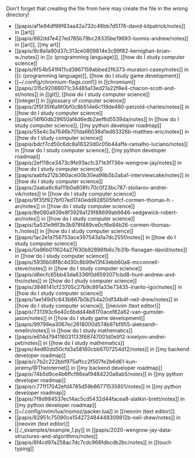 Don't forget that creating the file from here may create the file in the wrong directory!
- [[papis/af1e94df98f63aa42a732c48bb7d5176-david-kilpatrick/notes]] in [[art]]
- [[papis/882dd7e427ed785b79bc28335be19693-loomis-andrew/notes]] in [[art]], [[my art]]
- [[papis/9c8a1a90d37c313ce0809814e3c99f82-kernighan-brian-w./notes]] in [[c (programming language)]], [[how do I study computer science]]
- [[papis/6f54b541f411cd3867159abbed2f6373-muratori-casey/notes]] in [[c (programming language)]], [[how do I study game development]]
- [[~/.config/chromium-flags.conf]] in [[chromium]]
- [[papis/315c92066071c34465a13ed21a22f8e4-chacon-scott-and-st/notes]] in [[git]], [[how do I study computer science]]
- [[integer]] in [[glossary of computer science]]
- [[papis/2f5f35f6a9f0bf0c8b514e6c119de480-petzold-charles/notes]] in [[how do I study computer science]]
- [[papis/14f60db29650af4d6edb2aef6d5539da/notes]] in [[how do I study computer science]], [[my python developer roadmap]]
- [[papis/55e4c3a7646b701da66038d1ed63326b-matthes-eric/notes]] in [[how do I study computer science]]
- [[papis/bdcf7cd50c6dc8a18320d0c05b44affe-ramalho-luciano/notes]] in [[how do I study computer science]], [[my python developer roadmap]]
- [[papis/2ef118ce3473c9fe93acfc371e3f736e-wengrow-jay/notes]] in [[how do I study computer science]]
- [[papis/aabfa212b360ace00b30ea98b5b2aba1-interviewcake/notes]] in [[how do I study computer science]]
- [[papis/2aaba9c8a111b0a808fc70c0f23bc787-stoliarov-andrei-vik/notes]] in [[how do I study computer science]]
- [[papis/9f35f927bf07ed1740edd928505fefcf-cormen-thomas-h.-an/notes]] in [[how do I study computer science]]
- [[papis/8e080a939e8f3929a129f88699ab6646-sedgewick-robert-an/notes]] in [[how do I study computer science]]
- [[papis/5a531e96f3b3b978f489ce0cf6e84b26-cormen-thomas-h./notes]] in [[how do I study computer science]]
- [[papis/1ac2e1a756753ace397543a1a7dc255f/notes]] in [[how do I study computer science]]
- [[papis/0a96b011624a27630b92896fb6c7b31b-flanagan-david/notes]] in [[how do I study computer science]]
- [[papis/5936b08f8c4d30c8b99e13f43ebb60a8-mcconnell-steve/notes]] in [[how do I study computer science]]
- [[papis/d6ecfc65bb43da6336f0d6593071cbd8-hunt-andrew-and-tho/notes]] in [[how do I study computer science]]
- [[papis/3846141cf23705c27b9c891a33e73435-irianto-igor/notes]] in [[how do I study computer science]]
- [[papis/1ae149d1c843b867b0b254a20df34b4f-neil-drew/notes]] in [[how do I study computer science]], [[neovim (text editor)]]
- [[papis/731393c6e40c6bdd44b8170acef82a62-van-gumster-jason/notes]] in [[how do I study game development]]
- [[papis/99798ea3067ec2618000d574b97bf955-aleksandr-emelin/notes]] in [[how do I study mathematics]]
- [[papis/e614d794116031133f68747001d0e912-kiselyov-andrei-pet/notes]] in [[how do I study mathematics]]
- [[papis/4ed80dd50cfd3a58160cbb6707254d12/notes]] in [[my backend developer roadmap]]
- [[papis/c7b2c222bbf975affcc2f507fe2b6d61-kun-jeremy/@TheInternet]] in [[my backend developer roadmap]]
- [[papis/74b5d9ce4b6ffcf86eaf9484220a6ab5/notes]] in [[my python developer roadmap]]
- [[papis/c771f17042efd4785d59b86771535801/notes]] in [[my python developer roadmap]]
- [[papis/7f8d984537ec14ac5cd5432d44facea8-slatkin-brett/notes]] in [[my python developer roadmap]]
- [[~/.config/nvim/lua/inomoz/packer.lua]] in [[neovim (text editor)]]
- [[papis/82951c75090ce154272484448309812b-neil-drew/notes]] in [[neovim (text editor)]]
- [[./_examples/example_1.py]] in [[papis/2020-wengrow-jay-data-structures-and-algorithms/notes]]
- [[papis/6f4cd97a258ac7dc7cdc966fdbcdb2bc/notes]] in [[touch typing]]